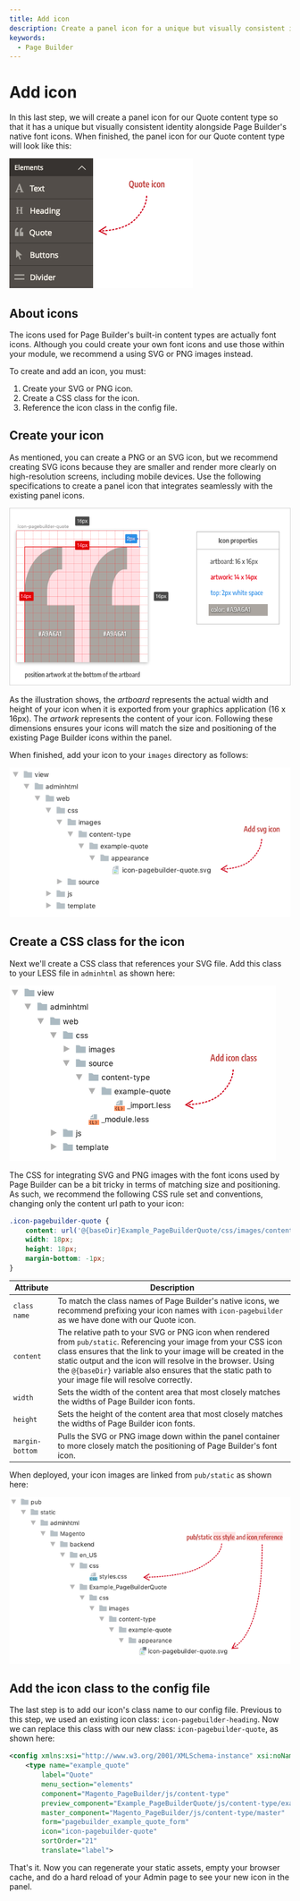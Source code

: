 ```yaml
---
title: Add icon
description: Create a panel icon for a unique but visually consistent identity alongside Page Builder's native font icons.
keywords:
  - Page Builder
---
```


# Add icon

In this last step, we will create a panel icon for our Quote content type so that it has a unique but visually consistent identity alongside Page Builder's native font icons. When finished, the panel icon for our Quote content type will look like this:

![Create config file](../../../_images/page-builder/step6-quote-panel-icon.png)

## About icons

The icons used for Page Builder's built-in content types are actually font icons. Although you could create your own font icons and use those within your module, we recommend a using SVG or PNG images instead.

To create and add an icon, you must:

1. Create your SVG or PNG icon.
1. Create a CSS class for the icon.
1. Reference the icon class in the config file.

## Create your icon

As mentioned, you can create a PNG or an SVG icon, but we recommend creating SVG icons because they are smaller and render more clearly on high-resolution screens, including mobile devices. Use the following specifications to create a panel icon that integrates seamlessly with the existing panel icons.

![Create config file](../../../_images/page-builder/step6-icon-properties.png)

As the illustration shows, the *artboard* represents the actual width and height of your icon when it is exported from your graphics application (16 x 16px). The *artwork* represents the content of your icon. Following these dimensions ensures your icons will match the size and positioning of the existing Page Builder icons within the panel.

When finished, add your icon to your `images` directory as follows:

![Create config file](../../../_images/page-builder/step6-add-icon.png)

## Create a CSS class for the icon

Next we'll create a CSS class that references your SVG file. Add this class to your LESS file in `adminhtml` as shown here:

![Create config file](../../../_images/page-builder/step6-icon-style.png)

The CSS for integrating SVG and PNG images with the font icons used by Page Builder can be a bit tricky in terms of matching size and positioning. As such, we recommend the following CSS rule set and conventions, changing only the content url path to your icon:

```css
.icon-pagebuilder-quote {
    content: url('@{baseDir}Example_PageBuilderQuote/css/images/content-type/example-quote/appearance/icon-pagebuilder-quote.svg');
    width: 18px;
    height: 18px;
    margin-bottom: -1px;
}
```

| Attribute       | Description                                                                                                                                                                                                                                                                                                                                                |
|-----------------|------------------------------------------------------------------------------------------------------------------------------------------------------------------------------------------------------------------------------------------------------------------------------------------------------------------------------------------------------------|
| `class name`    | To match the class names of Page Builder's native icons, we recommend prefixing your icon names with `icon-pagebuilder` as we have done with our Quote icon.                                                                                                                                                                                               |
| `content`       | The relative path to your SVG or PNG icon when rendered from `pub/static`. Referencing your image from your CSS icon class ensures that the link to your image will be created in the static output and the icon will resolve in the browser. Using the `@{baseDir}` variable also ensures that the static path to your image file will resolve correctly. |
| `width`         | Sets the width of the content area that most closely matches the widths of Page Builder icon fonts.                                                                                                                                                                                                                                                        |
| `height`        | Sets the height of the content area that most closely matches the widths of Page Builder icon fonts.                                                                                                                                                                                                                                                       |
| `margin-bottom` | Pulls the SVG or PNG image down within the panel container to more closely match the positioning of Page Builder's font icon.                                                                                                                                                                                                                              |

When deployed, your icon images are linked from `pub/static` as shown here:

![Create config file](../../../_images/page-builder/step6-icon-link-static.png)

## Add the icon class to the config file

The last step is to add our icon's class name to our config file. Previous to this step, we used an existing icon class: `icon-pagebuilder-heading`. Now we can replace this class with our new class: `icon-pagebuilder-quote`, as shown here:

```xml
<config xmlns:xsi="http://www.w3.org/2001/XMLSchema-instance" xsi:noNamespaceSchemaLocation="urn:magento:module:Magento_PageBuilder:etc/content_type.xsd">
    <type name="example_quote"
        label="Quote"
        menu_section="elements"
        component="Magento_PageBuilder/js/content-type"
        preview_component="Example_PageBuilderQuote/js/content-type/example-quote/preview"
        master_component="Magento_PageBuilder/js/content-type/master"
        form="pagebuilder_example_quote_form"
        icon="icon-pagebuilder-quote"
        sortOrder="21"
        translate="label">
```

That's it. Now you can regenerate your static assets, empty your browser cache, and do a hard reload of your Admin page to see your new icon in the panel.
